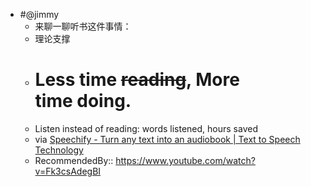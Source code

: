 - #@jimmy
    - 来聊一聊听书这件事情：
    - 理论支撑
    - # Less time ~~reading~~, More time doing.
    - Listen instead of reading: words listened, hours saved
    - via [Speechify - Turn any text into an audiobook | Text to Speech Technology](https://www.getspeechify.com/#download-options-section)
    - RecommendedBy:: https://www.youtube.com/watch?v=Fk3csAdegBI
